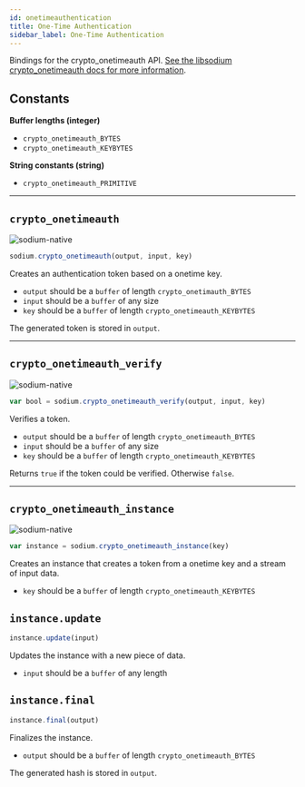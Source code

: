 ```yaml
---
id: onetimeauthentication
title: One-Time Authentication
sidebar_label: One-Time Authentication
---
```


Bindings for the crypto_onetimeauth API. [See the libsodium crypto_onetimeauth docs for more information](https://download.libsodium.org/doc/advanced/poly1305).

## Constants
**Buffer lengths (integer)**
* `crypto_onetimeauth_BYTES`
* `crypto_onetimeauth_KEYBYTES`

**String constants (string)**
* `crypto_onetimeauth_PRIMITIVE`

***
## `crypto_onetimeauth`
![sodium-native][node]
``` js
sodium.crypto_onetimeauth(output, input, key)
```
Creates an authentication token based on a onetime key.
* `output` should be a `buffer` of length `crypto_onetimauth_BYTES`
* `input` should be a `buffer` of any size
* `key` should be a `buffer` of length `crypto_onetimeauth_KEYBYTES`

The generated token is stored in `output`.
***
## `crypto_onetimeauth_verify`
![sodium-native][node]
``` js
var bool = sodium.crypto_onetimeauth_verify(output, input, key)
```
Verifies a token.
* `output` should be a `buffer` of length `crypto_onetimeauth_BYTES`
* `input` should be a `buffer` of any size
* `key` should be a `buffer` of length `crypto_onetimeauth_KEYBYTES`

Returns `true` if the token could be verified. Otherwise `false`.
***
## `crypto_onetimeauth_instance`
![sodium-native][node]
``` js
var instance = sodium.crypto_onetimeauth_instance(key)
```
Creates an instance that creates a token from a onetime key and a stream of input data.
* `key` should be a `buffer` of length `crypto_onetimeauth_KEYBYTES`

## `instance.update`
``` js
instance.update(input)
```
Updates the instance with a new piece of data.
* `input` should be a `buffer` of any length

## `instance.final`
``` js
instance.final(output)
```
Finalizes the instance.
* `output` should be a `buffer` of length `crypto_onetimeauth_BYTES`

The generated hash is stored in `output`.


[js]: /docusaurus/img/icon_js.svg
[node]: /docusaurus/img/nodejs-icon.svg
